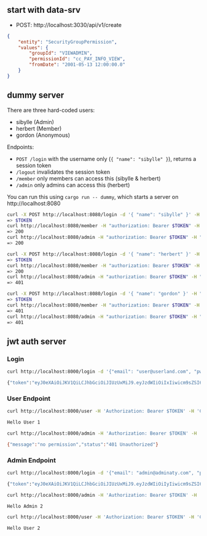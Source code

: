 ## start with data-srv
* POST: http://localhost:3030/api/v1/create

```json
{
	"entity": "SecurityGroupPermission",
	"values": {
		"groupId": "VIEWADMIN",
		"permissionId": "cc_PAY_INFO_VIEW",
		"fromDate": "2001-05-13 12:00:00.0"
	}
}
```

## dummy server
There are three hard-coded users:

* sibylle (Admin)
* herbert (Member)
* gordon (Anonymous)

Endpoints:

* `POST /login` with the username only (`{ "name": "sibylle" }`), returns a session token
* `/logout` invalidates the session token
* `/member` only members can access this (sibylle & herbert)
* `/admin` only admins can access this (herbert)

You can run this using `cargo run -- dummy`, which starts a server on http://localhost:8080

```bash
curl -X POST http://localhost:8080/login -d '{ "name": "sibylle" }' -H "content-type: application/json"
=> $TOKEN
curl http://localhost:8080/member -H "authorization: Bearer $TOKEN" -H "content-type: application/json"
=> 200
curl http://localhost:8080/admin -H "authorization: Bearer $TOKEN" -H "content-type: application/json"
=> 200

curl -X POST http://localhost:8080/login -d '{ "name": "herbert" }' -H "content-type: application/json"
=> $TOKEN
curl http://localhost:8080/member -H "authorization: Bearer $TOKEN" -H "content-type: application/json"
=> 200
curl http://localhost:8080/admin -H "authorization: Bearer $TOKEN" -H "content-type: application/json"
=> 401

curl -X POST http://localhost:8080/login -d '{ "name": "gordon" }' -H "content-type: application/json"
=> $TOKEN
curl http://localhost:8080/member -H "authorization: Bearer $TOKEN" -H "content-type: application/json"
=> 401
curl http://localhost:8080/admin -H "authorization: Bearer $TOKEN" -H "content-type: application/json"
=> 401
```

## jwt auth server

### Login

```bash
curl http://localhost:8000/login -d '{"email": "user@userland.com", "pw": "1234"}' -H 'Content-Type: application/json'

{"token":"eyJ0eXAiOiJKV1QiLCJhbGciOiJIUzUxMiJ9.eyJzdWIiOiIxIiwicm9sZSI6IlVzZXIiLCJleHAiOjE2MDMxMzQwODl9.dWnt5vfcGdwypEQUr3bLMrZYfdyxj3v6-io6VREWHXebMUCKBddf9xGcz4vHrCXruzx42zrS3Kygiqw3xV8W-A"}
```


### User Endpoint

```bash
curl http://localhost:8000/user -H 'Authorization: Bearer $TOKEN' -H 'Content-Type: application/json'

Hello User 1

curl http://localhost:8000/admin -H 'Authorization: Bearer $TOKEN' -H 'Content-Type: application/json'

{"message":"no permission","status":"401 Unauthorized"}
```


### Admin Endpoint

```bash
curl http://localhost:8000/login -d '{"email": "admin@adminaty.com", "pw": "4321"}' -H 'Content-Type: application/json'

{"token":"eyJ0eXAiOiJKV1QiLCJhbGciOiJIUzUxMiJ9.eyJzdWIiOiIyIiwicm9sZSI6IkFkbWluIiwiZXhwIjoxNjAzMTM0MjA1fQ.uYglVKRvb3h0bDC0Uz8FwGTu4v__Rl3toVI9fMI4_IT8keKde_SZRFQ4ii_PKzI4wjmDsZlnpULe6Tg0vWfEnw"}

curl http://localhost:8000/admin -H 'Authorization: Bearer $TOKEN' -H 'Content-Type: application/json'

Hello Admin 2

curl http://localhost:8000/user -H 'Authorization: Bearer $TOKEN' -H 'Content-Type: application/json'

Hello User 2
```

